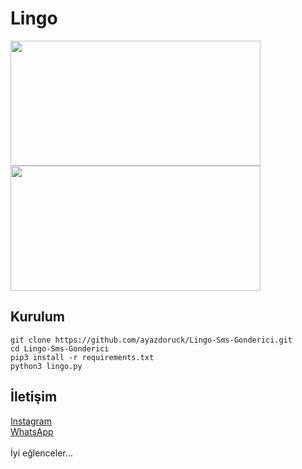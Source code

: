 # Lingo

<img src=https://ayazdoruck.github.io/Screenshot_20240809-021227_Termux.jpg height="200px" width="400px"/>
<img src=https://ayazdoruck.github.io/209442235-7069b8e7-b3f3-4b70-82cb-a86014836be0.png height="200px" width="400px"/>


<h2>Kurulum</h2>

```console
git clone https://github.com/ayazdoruck/Lingo-Sms-Gonderici.git
cd Lingo-Sms-Gonderici
pip3 install -r requirements.txt
python3 lingo.py
```

<h2>İletişim</h2>
<a href="https://instagram.com/ayazdoruck">Instagram</a>
<br>
<a href="https://wa.me/+905550098387">WhatsApp</a>
<br>
<br>
İyi eğlenceler...
